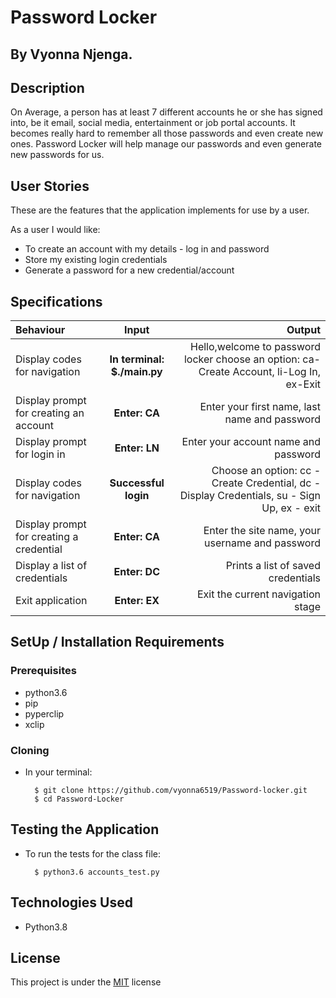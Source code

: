 # Password Locker

## By Vyonna Njenga.

## Description
On Average, a person has at least 7 different accounts he or she has signed into, be it email, social media, entertainment or job portal accounts.
It becomes really hard to remember all those passwords and even create new ones.
Password Locker will help manage our passwords and even generate new passwords for us.

## User Stories
These are the features that the application implements for use by a user.

As a user I would like:
* To create an account with my details - log in and password
* Store my existing login credentials
* Generate a password for a new credential/account

## Specifications
| Behaviour | Input | Output |
| :---------------- | :---------------: | ------------------: |
| Display codes for navigation | **In terminal: $./main.py** | Hello,welcome to password locker choose an option: ca-Create Account, li-Log In, ex-Exit 
| Display prompt for creating an account | **Enter: CA** | Enter your first name, last name and password |
| Display prompt for login in | **Enter: LN** | Enter your account name and password |
| Display codes for navigation | **Successful login** | Choose an option: cc - Create Credential, dc - Display Credentials, su - Sign Up, ex - exit |
| Display prompt for creating a credential | **Enter: CA** | Enter the site name, your username and password |
| Display a list of credentials | **Enter: DC** | Prints a list of saved credentials |
| Exit application | **Enter: EX** | Exit the current navigation stage |

## SetUp / Installation Requirements
### Prerequisites
* python3.6
* pip
* pyperclip
* xclip

### Cloning
* In your terminal:
        
        $ git clone https://github.com/vyonna6519/Password-locker.git
        $ cd Password-Locker
        
## Testing the Application
* To run the tests for the class file:

        $ python3.6 accounts_test.py
        
## Technologies Used
* Python3.8

## License
This project is under the  [MIT](LICENSE.md) license
